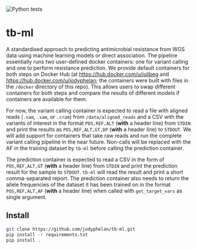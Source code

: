 ![Python tests](https://github.com/jodyphelan/tb-ml/workflows/Tests/badge.svg)

# tb-ml

A standardised approach to predicting antimicrobial resistance from WGS data using machine learning models or direct association. The pipeline essentially runs two user-defined docker containers: one for variant calling and one to perform resistance prediction. We provide default containers for both steps on Docker Hub (at https://hub.docker.com/u/julibeg and https://hub.docker.com/u/jodyphelan; the containers were built with files in the `/docker` directory of this repo). This allows users to swap different containers for both steps and compare the results of different models if containers are available for them. 

For now, the variant calling container is expected to read a file with aligned reads (`.sam`, `.sam`, or `.cram`) from `/data/aligned_reads` and a CSV with the variants of interest in the format `POS,REF,ALT` (**with** a header line) from `STDIN` and print the results as `POS,REF,ALT,GT,DP` (**with** a header line) to `STDOUT`. We will add support for containers that take raw reads and run the complete variant calling pipeline in the near future. Non-calls will be replaced with the AF in the training dataset by `tb-ml` before calling the prediction container.

The prediction container is expected to read a CSV in the form of `POS,REF,ALT,GT` (**with** a header line) from `STDIN` and print the prediction result for the sample to `STDOUT`. `tb-ml` will read the result and print a short comma-separated report. The prediction container also needs to return the allele frequencies of the dataset it has been trained on in the format `POS,REF,ALT,AF` (**with** a header line) when called with `get_target_vars` as single argument. 

## Install

```bash
git clone https://github.com/jodyphelan/tb-ml.git
pip install -r requirements.txt 
pip install .
```

